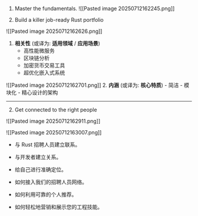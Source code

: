 1. Master the fundamentals.
![[Pasted image 20250712162245.png]]

2. Build a killer job-ready Rust portfolio

![[Pasted image 20250712162626.png]]

1. **相关性** (或译为: **适用领域** / **应用场景**)
	- 高性能微服务
	- 区块链分析
	- 加密货币交易工具
	- 超优化嵌入式系统

![[Pasted image 20250712162701.png]]
2. **内涵** (或译为: **核心特质**)
	- 简洁
	- 模块化
	- 精心设计的架构

---

2. Get connected to the right people


![[Pasted image 20250712162911.png]]

![[Pasted image 20250712163007.png]]

- 与 Rust 招聘人员建立联系。
- 与开发者建立关系。
- 给自己进行准确定位。

- 如何接入我们的招聘人员网络。
- 如何利用可靠的个人推荐。
- 如何轻松地营销和展示您的工程技能。